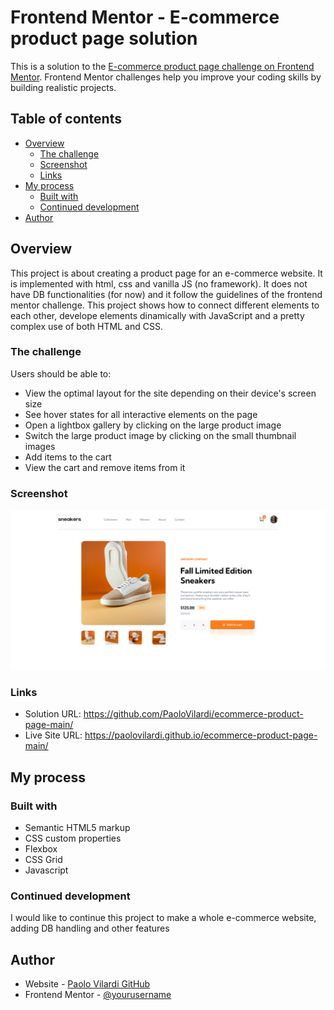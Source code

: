 # Frontend Mentor - E-commerce product page solution

This is a solution to the [E-commerce product page challenge on Frontend Mentor](https://www.frontendmentor.io/challenges/ecommerce-product-page-UPsZ9MJp6). Frontend Mentor challenges help you improve your coding skills by building realistic projects.

## Table of contents

- [Overview](#overview)
  - [The challenge](#the-challenge)
  - [Screenshot](#screenshot)
  - [Links](#links)
- [My process](#my-process)
  - [Built with](#built-with)
  - [Continued development](#continued-development)
- [Author](#author)


## Overview

This project is about creating a product page for an e-commerce website.
It is implemented with html, css and vanilla JS (no framework). It does not have DB functionalities (for now) and it follow the guidelines of the frontend mentor challenge.
This project shows how to connect different elements to each other, develope elements dinamically with JavaScript and a pretty complex use of both HTML and CSS.

### The challenge

Users should be able to:

- View the optimal layout for the site depending on their device's screen size
- See hover states for all interactive elements on the page
- Open a lightbox gallery by clicking on the large product image
- Switch the large product image by clicking on the small thumbnail images
- Add items to the cart
- View the cart and remove items from it

### Screenshot

![](./screenshot.png)


### Links

- Solution URL: https://github.com/PaoloVilardi/ecommerce-product-page-main/
- Live Site URL: https://paolovilardi.github.io/ecommerce-product-page-main/

## My process

### Built with

- Semantic HTML5 markup
- CSS custom properties
- Flexbox
- CSS Grid
- Javascript


### Continued development

I would like to continue this project to make a whole e-commerce website, adding DB handling and other features


## Author

- Website - [Paolo Vilardi GitHub](https://github.com/PaoloVilardi/)
- Frontend Mentor - [@yourusername](https://www.frontendmentor.io/profile/PaoloVilardi)

